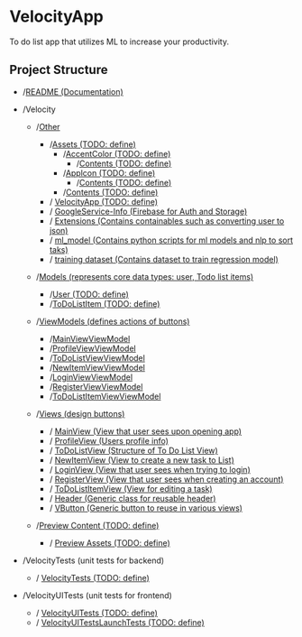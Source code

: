 # VelocityApp
To do list app that utilizes ML to increase your productivity.

## Project Structure

- /[README (Documentation)](Velocity/Other/README.md)
- /Velocity
    - /[Other](Velocity/Other/)
        - /[Assets (TODO: define)](Velocity/Other/Assets.xcassets/)
            - /[AccentColor (TODO: define)](Velocity/Other/Assets.xcassets/AccentColor.colorset/)
                - /[Contents (TODO: define)](Velocity/Other/Assets.xcassets/AccentColor.colorset/Contents.json)
            - /[Applcon (TODO: define)](Velocity/Other/Assets.xcassets/Applcon.appiconset/)
                - /[Contents (TODO: define)](Velocity/Other/Assets.xcassets/AccentColor.colorset/Contents.json)
            - /[Contents (TODO: define)](Velocity/Other/Assets.xcassets/AccentColor.colorset/Contents.json)
        - / [VelocityApp (TODO: define)](Velocity/Other/VelocityApp.swift)
        - / [GoogleService-Info (Firebase for Auth and Storage)](Velocity/Other/GoogleService-Info.plist)
        - / [Extensions (Contains containables such as converting user to json)](Velocity/Other/Extensions.swift)
        - / [ml_model (Contains python scripts for ml models and nlp to sort taks)](Velocity/Other/ml_model.py)
        - / [training dataset (Contains dataset to train regression model)](Velocity/Other/training.csv)
        
    - /[Models (represents core data types: user, Todo list items)](Velcity/Models/)
        - /[User (TODO: define)](Velcity/Models/User.swift)
        - /[ToDoListItem (TODO: define)](Velcity/Models/ToDoListItem.swift)

    - /[ViewModels (defines actions of buttons)](Velocity/ViewModels/)
        - /[MainViewViewModel](Velocity/ViewModels/MainViewViewModel.swift)
        - /[ProfileViewViewModel](Velocity/ViewModels/ProfileViewViewModel.swift)
        - /[ToDoListViewViewModel](Velocity/ViewModels/ToDoListViewViewModel.swift)
        - /[NewItemViewViewModel](Velocity/ViewModels/NewItemViewViewModel.swift)
        - /[LoginViewViewModel](Velocity/ViewModels/LoginViewViewModel.swift)
        - /[RegisterViewViewModel](Velocity/ViewModels/RegisterViewViewModel.swift)
        - /[ToDoListItemViewViewModel](Velocity/ViewModels/ToDoListItemViewViewModel.swift)

    - /[Views (design buttons)](Velocity/Views/)
        - / [MainView (View that user sees upon opening app)](Velocity/Views/MainView.swift)
        - / [ProfileView (Users profile info)](Velocity/Views/ProfileView.swift)
        - / [ToDoListView (Structure of To Do List View)](Velocity/Views/ToDoListView.swift)
        - / [NewItemView (View to create a new task to List)](Velocity/Views/NewItemView.swift)
        - / [LoginView (View that user sees when trying to login)](Velocity/Views/LoginView.swift)
        - / [RegisterView (View that user sees when creating an account)](Velocity/Views/RegisterView.swift)
        - / [ToDoListItemView (View for editing a task)](Velocity/Views/ToDoListItemView.swift)
        - / [Header (Generic class for reusable header)](Velocity/Views/Header.swift)
        - / [VButton (Generic button to reuse in various views)](Velocity/Views/VButton.swift)

    - /[Preview Content (TODO: define)](Velocity/Preview%20Content/)
        - / [Preview Assets (TODO: define)](Velocity/Preview%20Content/Preview%20Assets.xcassets)

- /VelocityTests (unit tests for backend)
    - / [VelocityTests (TODO: define)](VelocityTests/VelocityTests.swift)
    
- /VelocityUITests (unit tests for frontend)
    - / [VelocityUITests (TODO: define)](VelocityUITests/VelocityUITests.swift)
    - / [VelocityUITestsLaunchTests (TODO: define)](VelocityUITests/VelocityUITestsLaunchTests.swift) 
    

